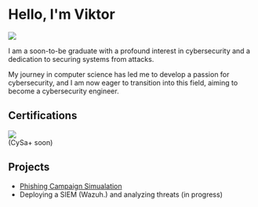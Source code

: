 # Hello, I'm Viktor
<a href="https://www.linkedin.com/in/viktor-perin-35753730b"><img src="https://img.shields.io/badge/-LinkedIn-0072b1?&style=for-the-badge&logo=linkedIn&logoColor=white" /></a>

I am a soon-to-be graduate with a profound interest in cybersecurity and a dedication to securing systems from attacks.

My journey in computer science has led me to develop a passion for cybersecurity, and I am now eager to transition into this field, aiming to become a cybersecurity engineer.

## Certifications
<div>
<a href="https://www.credly.com/users/viktor-perin" target="_blank">
<img src="https://img.shields.io/badge/-Security%2B-FF0000?&style=for-the-badge&logo=CompTIA&logoColor=white" />
</a> </br> (CySa+ soon)
</div>

## Projects
- <a href="https://github.com/unzip-vik/Phishing-Campaign-Simulation" target="_blank">Phishing Campaign Simualation</a>
- Deploying a SIEM (Wazuh.) and analyzing threats (in progress)

